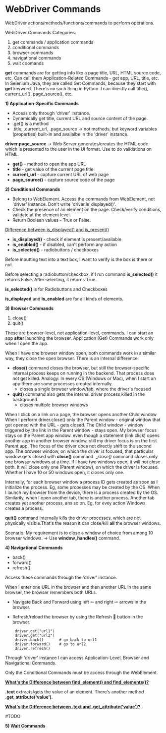 # WebDriver Commands

WebDriver actions/methods/functions/commands to perform operations.

WebDriver Commands Categories:
1) get commands / application commands
2) conditional commands
3) browser commands
4) navigational commands
5) wait coomands

__get__ commands are for getting info like a page title, URL, HTML source code, etc. Can call them Application-Related Commands - get app, URL, title, etc. 
In Selenium Java, they are called Get Commands, because they start with __get__ keyword. There's no such thing in Python. I can directly call title(), current_url(), page_source(), etc.

__1) Application-Specific Commands__

- Access only through 'driver' instance.
- Dynamically get title, current URL and source content of the page.
- .get() is a method
- .title, .current_url, .page_source -> not methods, but keyword variables (properties) built-in and availalbe in the 'driver' instance.

__driver.page_source__ -> Web Server generates/creates the HTML code which is presented to the user in the UI format. Use to do validations on HTML.

  - __get()__ - method to open the app URL
  - __title__ - get value of the current page title
  - __current_url__ - capture current URL of web page
  - __page_source()__ - capture source code of the page


__2) Conditional Commands__

- Belong to WebElement. Access the commands from WebElement, not 'driver' instance. Don't write 'driver.is_displayed()'.
- Check the presence of an element on the page. Check/verify conditions, validate at the element level.
- Return Boolean values - True or False.

[Difference between is_displayed() and is_present()](https://stackoverflow.com/questions/28119084/what-is-the-difference-between-the-ispresent-and-isdisplayed-methods)

  - __is_displayed()__ - check if element is present/available
  - __is_enabled()__ - if disabled, can't perform any action
  - __is_selected()__ - radiobuttons / checkboxes

Before inputting text into a text box, I want to verify is the box is there or not.

Before selecting a radiobutton/checkbox, if I run command __is_selected()__ it returns False. After selecting, it returns True.

__is_selected()__ is for Radiobuttons and Checkboxes

__is_displayed__ and __is_enabled__ are for all kinds of elements.

__3) Browser Commands__

1) close()
2) quit()

These are browser-level, not application-level, commands. I can start an app __after__ launching the browser. Application (Get) Commands work only when I open the app.

When I have one browser window open, both commands work in a similar way, they close the open browser. There is an internal difference:
  - __close()__ command closes the browser, but still the browser-specific internal process keeps on running in the backend. That process does not get killed. Analogy: In every OS (Windows or Mac), when I start an app there are some processes created internally.
    - closes a single browser window/tab, where the driver's focused
  - __quit()__ command also gets the internal driver process killed in the background.
    - closes multiple browser windows

When I click on a link on a page, the browser opens another Child window When I perform driver.close() only the Parent window - original window that got opened with the URL - gets closed. The Child window - window triggered by the link in the Parent window - stays open. 
My browser focus stays on the Parent app window. even though a statement (link click) opens another app in another browser window, still my driver focus is on the first Parent app. The focus of the driver does not directly shift to the second app. The browser window, on which the driver is focused, that particular window gets closed with __close()__ command. __close()_ command closes only one browser windows at a time. If I have two windows open, it will not close both. It will close only one (Parent window), on which the driver is focused. Whether I have 10 or 50 windows open, it closes only one.

Internally, for each browser window a process ID gets created as soon as I initialize the process. Eg, some prcoesses may be created by the OS. When I launch my browser from the device, there is a process created by the OS. Similarily, when I open another tab, there is another process. Another tab creates yet another process, ans so on. Eg, for evey action Windows creates a process.

__quit()__ command internally kills the driver processes, which are not physically visible.That's the reason it can close/kill __all__ the browser windows.

Scenario: My requirement is to close a window of choice from among 10 browser windows. -> Use __window_handles()__ command.

__4) Navigational Commands__

- back()
- forward()
- refresh()

Access these commands through the 'driver' instance.

When I enter one URL in the browser and then another URL in the same browser, the browser remembers both URLs.
 - Navigate Back and Forward using left ⇦ and right ⇨ arrows in the browser.
 - Refresh/reload the browser by using the Refresh 🔄 button in the browser.

        driver.get("url1")
        driver.get("url2")
        driver.back()       # go back to url1
        driver.forward()    # go to url2
        driver.refresh()

Through 'driver' instance I can access Application-Level, Browser and Navigational Commands.

Only the Conditional Commands must be access through the WebElement.


[__What's the Difference between find_element() and find_elements()?__](https://github.com/lana-20/webdriver-commands/blob/main/find_element()%20vs%20find_elements().pdf)

__.text__ extracts/gets the value of an element. There's another method __.get_attribute('value')__.

[__What's the Difference between .text and .get_attribute('value')?__](https://github.com/lana-20/webdriver-commands/blob/main/_text%20vs%20.get_attribute().pdf)

#TODO

__5) Wait Commands__

